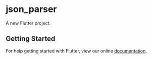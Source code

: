 # json_parser

A new Flutter project.

## Getting Started

For help getting started with Flutter, view our online
[documentation](https://flutter.io/).
